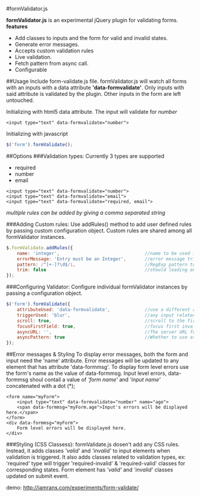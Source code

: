 #formValidator.js

**formValidator.js** is an experimental jQuery plugin for validating forms.
**features**
* Add classes to inputs and the form for valid and invalid states.
* Generate error messages.
* Accepts custom validation rules
* Live validation.
* Fetch pattern from async call.
* Configurable

##Usage
Include form-validate.js file. formValidator.js will watch all forms with an inputs with a data attribute **'data-formvalidate'**.
Only inputs with said attribute is validated by the plugin. Other inputs in the form are left untouched.

Initializing with html5 data attribute. The input will validate for *number*
```
<input type="text" data-formvalidate="number">
```

Initializing with javascript
```javascript
$('form').formValidate();
```

##Options
###Validation types:
Currently 3 types are supported
* required
* number
* email
```
<input type="text" data-formvalidate="number">
<input type="text" data-formvalidate="email">
<input type="text" data-formvalidate="required, email">
```
*multiple rules can be added by giving a comma separated string*

###Adding Custom rules:
Use addRules() method to add user defined rules by passing custom configuration object.
Custom rules are shared among all formValidator instances.
```javascript
$.formValidate.addRules({
    name: 'integer',                                //name to be used in data-formvalidate attribute.
    errorMessage: 'Entry must be an Integer',       //error message triggered when state is invalid.
    pattern: /^[+-]?\d$/i,                          //RegExp pattern to validate against
    trim: false                                     //should leading and trailing space be removed when processing
});
```
###Configuring Validator:
Configure individual formValidator instances by passing a configuration object.
```javascript
$('form').formValidate({
    attributeUsed: 'data-formvalidate',             //use a different attribute to track validation.
    triggerUsed: 'blur',                            //any input related event to trigger validation (ex: keyup).
    scroll: true,                                   //scroll to the first invalid input when form is submitted.
    focusFirstField: true,                          //focus first invalid input when form is submitted.
    asyncURL: '',                                   //The server URL for fetching the pattern from the server.
    asyncPattern: true                              //Whether to use async pattern fetched from asyncURL for validation.
});
```

##Error messages & Styling
To display error messages, both the form and input need the 'name' attribute.
Error messages will be updated to any element that has attribute 'data-formmsg'.
To display form level errors use the form's name as the value of data-formmsg.
Input level errors, data-formmsg shoul contail a value of *'form name'* and *'input name'* concatenated with a dot (*);
```
<form name="myForm">
    <input type="text" data-formvalidate="number" name="age">
    <span data-formmsg="myForm.age">Input's errors will be displayed here.</span>
</form>
<div data-formmsg="myForm">
    Form level errors will be displayed here.
</div>
```
###Styling (CSS Classess):
formValidate.js dosen't add any CSS rules. Instead, it adds classes *'valid'* and *'invalid'* to input elements when validation is triggered.
It also adds classes related to validation types, ex: 'required' type will trigger 'required-invalid' & 'required-valid' classes for corresponding states.
Form element has *'valid'* and *'invalid'* classes updated on submit event.

demo: http://iamrans.com/experiments/form-validate/